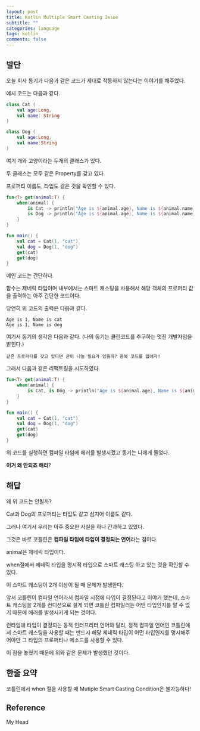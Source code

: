 ```yaml
---
layout: post
title: Kotlin Multiple Smart Casting Issue
subtitle: ""
categories: language
tags: kotlin
comments: false
---
```


## 발단

오늘 회사 동기가 다음과 같은 코드가 제대로 작동하지 않는다는 이야기를 해주었다.

예시 코드는 다음과 같다.

```kotlin
class Cat (
    val age:Long,
    val name: String
)
```

```kotlin
class Dog (
    val age:Long,
    val name:String
)
``` 

여기 개와 고양이라는 두개의 클래스가 있다.

두 클래스는 모두 같은 Property를 갖고 있다.

프로퍼티 이름도, 타입도 같은 것을 확인할 수 있다.

```kotlin
fun<T> get(animal:T) {
    when(animal) {
        is Cat -> println("Age is ${animal.age}, Name is ${animal.name}")
        is Dog -> println("Age is ${animal.age}, Name is ${animal.name}")
    }
}

fun main() {
    val cat = Cat(1, "cat")
    val dog = Dog(1, "dog")
    get(cat)
    get(dog)
}
```

메인 코드는 간단하다.

함수는 제네릭 타입이며 내부에서는 스마트 캐스팅을 사용해서 해당 객체의 프로퍼티 값을 출력하는 아주 간단한 코드이다.

당연히 위 코드의 출력은 다음과 같다.

```
Age is 1, Name is cat
Age is 1, Name is dog
```

여기서 동기의 생각은 다음과 같다. (나의 동기는 클린코드를 추구하는 멋진 개발자임을 밝힌다.)

```
같은 프로퍼티를 갖고 있다면 굳이 나눌 필요가 있을까? 중복 코드를 없애자!
```

그래서 다음과 같은 리팩토링을 시도하였다.

```kotlin
fun<T> get(animal:T) {
    when(animal) {
        is Cat, is Dog -> println("Age is ${animal.age}, Name is ${animal.name}")
    }
}

fun main() {
    val cat = Cat(1, "cat")
    val dog = Dog(1, "dog")
    get(cat)
    get(dog)
}
```

위 코드를 실행하면 컴파일 타임에 에러를 발생시켰고 동기는 나에게 물었다.

**이거 왜 안되죠 해리**?

## 해답

왜 위 코드는 안될까?

Cat과 Dog의 프로퍼티는 타입도 같고 심지어 이름도 같다.

그러나 여기서 우리는 아주 중요한 사실을 하나 간과하고 있었다.

그것은 바로 코틀린은 **컴파일 타임에 타입이 결정되는 언어**라는 점이다.

animal은 제네릭 타입이다.

when절에서 제네릭 타입을 명시적 타입으로 스마트 캐스팅 하고 있는 것을 확인할 수 있다.

이 스마트 캐스팅이 2개 이상이 될 때 문제가 발생한다.

앞서 코틀린이 컴파일 언어라서 컴파일 시점에 타입이 결정된다고 이야기 했는데, 스마트 캐스팅을 2개를 컨디션으로 걸게 되면 코틀린 컴파일러는 어떤 타입인지를 알 수 없기 때문에 에러를 발생시키게 되는 것이다.

런타임에 타입이 결정되는 동적 인터프리터 언어와 달리, 정적 컴파일 언어인 코틀린에서 스마트 캐스팅을 사용할 때는 반드시 해당 제네릭 타입이 어떤 타입인지를 명시해주어야만 그 타입의 프로퍼티나 메소드를 사용할 수 있다.

이 점을 놓쳤기 때문에 위와 같은 문제가 발생했던 것이다.

## 한줄 요약

코틀린에서 when 절을 사용할 때 Mutiple Smart Casting Condition은 불가능하다!

## Reference

My Head